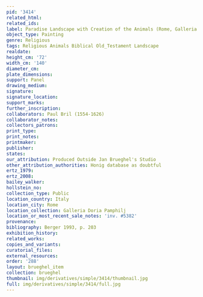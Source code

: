```yaml
---
pid: '3414'
related_html: 
related_ids: 
label: Paradise Landscape with Creation of the Animals (Rome, Galleria Doria Pamphili)
object_type: Painting
genre: Religious
tags: Religious Animals Biblical Old_Testament Landscape
realdate: 
height_cm: '72'
width_cm: '140'
diameter_cm: 
plate_dimensions: 
support: Panel
drawing_medium: 
signature: 
signature_location: 
support_marks: 
further_inscription: 
collaborators: Paul Bril (1554-1626)
collaborator_notes: 
collectors_patrons: 
print_type: 
print_notes: 
printmaker: 
publisher: 
states: 
our_attribution: Produced Outside Jan Brueghel's Studio
other_attribution_authorities: Honig database as doubtful
ertz_1979: 
ertz_2008: 
bailey_walker: 
hollstein_no: 
collection_type: Public
location_country: Italy
location_city: Rome
location_collection: Galleria Doria Pamphilj
location_or_most_recent_sale_notes: 'inv. #5382'
provenance: 
bibliography: Berger 1993, p. 203
exhibition_history: 
related_works: 
copies_and_variants: 
curatorial_files: 
external_resources: 
order: '288'
layout: brueghel_item
collection: brueghel
thumbnail: img/derivatives/simple/3414/thumbnail.jpg
full: img/derivatives/simple/3414/full.jpg
---
```

